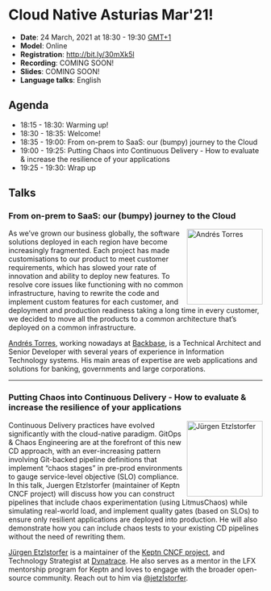 # Cloud Native Asturias Mar'21!
- **Date**: 24 March, 2021 at 18:30 - 19:30 [GMT+1](https://www.timeanddate.com/worldclock/spain/madrid)
- **Model**: Online
- **Registration**: http://bit.ly/30mXk5l
- **Recording**: COMING SOON!
- **Slides**: COMING SOON!
- **Language talks**: English
## Agenda
- 18:15 - 18:30: Warming up!
- 18:30 - 18:35: Welcome!
- 18:35 - 19:00: From on-prem to SaaS: our (bumpy) journey to the Cloud
- 19:00 - 19:25: Putting Chaos into Continuous Delivery - How to evaluate & increase the resilience of your applications
- 19:25 - 19:30: Wrap up
## Talks
<h3>From on-prem to SaaS: our (bumpy) journey to the Cloud</h3>
<p>
    <img align="right" width="150" alt="Andrés Torres" src="https://res.cloudinary.com/startup-grind/image/upload/c_fill,dpr_2.0,f_auto,g_center,h_250,q_auto:good,w_250/v1/gcs/platform-data-cncf/events/674902.jpeg"/>
    As we’ve grown our business globally, the software solutions deployed in each region have become
    increasingly fragmented. Each project has made customisations to our product to meet customer
    requirements, which has slowed your rate of innovation and ability to deploy new features. 
    To resolve core issues like functioning with no common infrastructure, having to rewrite the 
    code and implement custom features for each customer, and deployment and production readiness
    taking a long time in every customer, we decided to move all the products to a common
    architecture that’s deployed on a common infrastructure.
</p>
<p>
    <a href="https://www.linkedin.com/in/atorresg/">Andrés Torres</a>, working nowadays at
    <a href="https://www.backbase.com/">Backbase</a>, is a Technical Architect and
    Senior Developer with several years of experience in Information Technology systems. His main
    areas of expertise are web applications and solutions for banking, governments and large corporations.
</p>

---
<h3>Putting Chaos into Continuous Delivery - How to evaluate & increase the resilience of your applications</h3>
<p>
    <img align="right" width="150" alt="Jürgen Etzlstorfer" src="https://media-exp1.licdn.com/dms/image/C5603AQHYlJHZc9kPXQ/profile-displayphoto-shrink_800_800/0/1535649645790?e=1620864000&v=beta&t=zDZ0OCOYZIjebWxRZ8q_MbeepNtrDfagyqndQZr29QE"/>
    Continuous Delivery practices have evolved significantly with the cloud-native paradigm. 
    GitOps & Chaos Engineering are at the forefront of this new CD approach, with an ever-increasing
    pattern involving Git-backed pipeline definitions that implement “chaos stages” in pre-prod
    environments to gauge service-level objective (SLO) compliance. In this talk,
    Juergen Etzlstorfer (maintainer of Keptn CNCF project) will discuss how you can construct
    pipelines that include chaos experimentation (using LitmusChaos) while simulating real-world
    load, and implement quality gates (based on SLOs) to ensure only resilient applications are
    deployed into production. He will also demonstrate how you can include chaos tests to your
    existing CD pipelines without the need of rewriting them.
</p>
<p>
<a href="https://www.linkedin.com/in/juergenetzlstorfer/">Jürgen Etzlstorfer</a> is a maintainer of 
  the <a href="https://keptn.sh/">Keptn CNCF project</a>, and Technology Strategist at
  <a href="https://www.dynatrace.com/">Dynatrace</a>. He also serves as a mentor in the LFX 
  mentorship program for Keptn and loves to engage with the broader open-source community. 
  Reach out to him via <a href="https://twitter.com/jetzlstorfer">@jetzlstorfer</a>.
</p>
